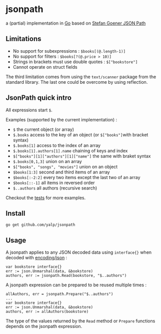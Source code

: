 # jsonpath

a (partial) implementation in [Go](http://golang.org) based on [Stefan Goener JSON Path](http://goessner.net/articles/JsonPath/)

## Limitations

* No support for subexpressions : `$books[(@.length-1)]`
* No support for filters : `$books[?(@.price > 10)]`
* Strings in brackets must use double quotes : `$["bookstore"]`
* Cannot operate on struct fields

The third limitation comes from using the `text/scanner` package from the standard library.
The last one could be overcome by using reflection.

## JsonPath quick intro

All expressions start `$`.

Examples (supported by the current implementation) :
 * `$` the current object (or array)
 * `$.books` access to the key of an object (or `$["books"]`with bracket syntax)
 * `$.books[1]` access to the index of an array
 * `$.books[1].authors[1].name` chaining of keys and index
 * `$["books"][1]["authors"][1]["name"]` the same with braket syntax
 * `$.books[0,1,3]` union on an array
 * `$["books", "songs", "movies"]` union on an object
 * `$books[1:3]` second and third items of an array
 * `$books[:-2:2]` every two items except the last two of an array
 * `$books[::-1]` all items in reversed order
 * `$..authors` all authors (recursive search)

Checkout the [tests](jsonpath_test.go) for more examples.

## Install

    go get github.com/yalp/jsonpath

## Usage

A jsonpath applies to any JSON decoded data using `interface{}` when decoded with [encoding/json](http://golang.org/pkg/encoding/json/) :

    var bookstore interface{}
    err := json.Unmarshal(data, &bookstore)
    authors, err := jsonpath.Read(bookstore, "$..authors")

A jsonpath expression can be prepared to be reused multiple times :

    allAuthors, err = jsonpath.Prepare("$..authors")
    ...
    var bookstore interface{}
    err := json.Unmarshal(data, &bookstore)
    authors, err := allAuthors(bookstore)

The type of the values returned by the `Read` method or `Prepare` functions depends on the jsonpath expression.
